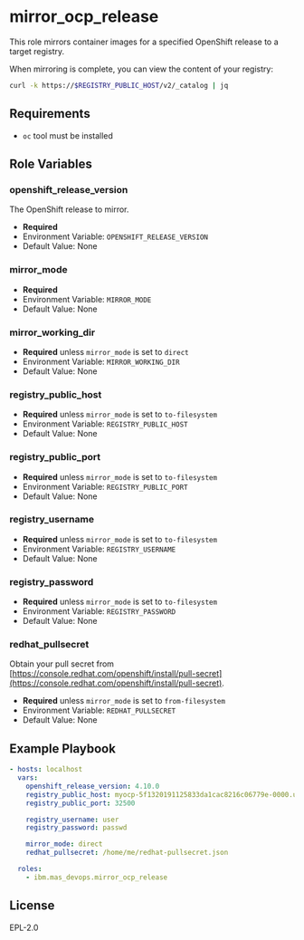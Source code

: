 mirror_ocp_release
===============================================================================
This role mirrors container images for a specified OpenShift release to a target registry.

When mirroring is complete, you can view the content of your registry:

```bash
curl -k https://$REGISTRY_PUBLIC_HOST/v2/_catalog | jq
```


Requirements
-------------------------------------------------------------------------------
- `oc` tool must be installed


Role Variables
-------------------------------------------------------------------------------
### openshift_release_version
The OpenShift release to mirror.

- **Required**
- Environment Variable: `OPENSHIFT_RELEASE_VERSION`
- Default Value: None

### mirror_mode

- **Required**
- Environment Variable: `MIRROR_MODE`
- Default Value: None

### mirror_working_dir

- **Required** unless `mirror_mode` is set to `direct`
- Environment Variable: `MIRROR_WORKING_DIR`
- Default Value: None

### registry_public_host

- **Required** unless `mirror_mode` is set to `to-filesystem`
- Environment Variable: `REGISTRY_PUBLIC_HOST`
- Default Value: None

### registry_public_port

- **Required** unless `mirror_mode` is set to `to-filesystem`
- Environment Variable: `REGISTRY_PUBLIC_PORT`
- Default Value: None

### registry_username

- **Required** unless `mirror_mode` is set to `to-filesystem`
- Environment Variable: `REGISTRY_USERNAME`
- Default Value: None

### registry_password

- **Required** unless `mirror_mode` is set to `to-filesystem`
- Environment Variable: `REGISTRY_PASSWORD`
- Default Value: None

### redhat_pullsecret
Obtain your pull secret from [https://console.redhat.com/openshift/install/pull-secret](https://console.redhat.com/openshift/install/pull-secret).

- **Required** unless `mirror_mode` is set to `from-filesystem`
- Environment Variable: `REDHAT_PULLSECRET`
- Default Value: None


Example Playbook
-------------------------------------------------------------------------------

```yaml
- hosts: localhost
  vars:
    openshift_release_version: 4.10.0
    registry_public_host: myocp-5f1320191125833da1cac8216c06779e-0000.us-south.containers.appdomain.cloud
    registry_public_port: 32500

    registry_username: user
    registry_password: passwd

    mirror_mode: direct
    redhat_pullsecret: /home/me/redhat-pullsecret.json

  roles:
    - ibm.mas_devops.mirror_ocp_release
```


License
-------------------------------------------------------------------------------

EPL-2.0

